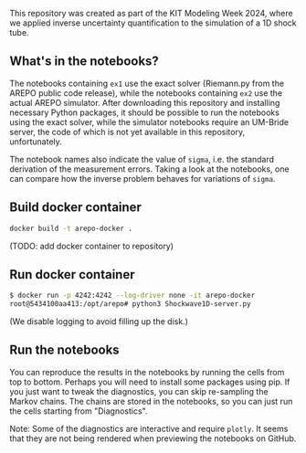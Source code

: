 This repository was created as part of the KIT Modeling Week 2024, where we applied inverse uncertainty quantification to the simulation of a 1D shock tube.

## What's in the notebooks?

The notebooks containing `ex1` use the exact solver (Riemann.py from the AREPO public code release), while the notebooks containing `ex2` use the actual AREPO simulator. After downloading this repository and installing necessary Python packages, it should be possible to run the notebooks using the exact solver, while the simulator notebooks require an UM-Bride server, the code of which is not yet available in this repository, unfortunately.

The notebook names also indicate the value of `sigma`, i.e. the standard derivation of the measurement errors. Taking a look at the notebooks, one can compare how the inverse problem behaves for variations of `sigma`.

## Build docker container

```bash
docker build -t arepo-docker .
```

(TODO: add docker container to repository)

## Run docker container

```bash
$ docker run -p 4242:4242 --log-driver none -it arepo-docker
root@5434100aa413:/opt/arepo# python3 Shockwave1D-server.py
```

(We disable logging to avoid filling up the disk.)

## Run the notebooks

You can reproduce the results in the notebooks by running the cells from top to bottom.
Perhaps you will need to install some packages using pip.
If you just want to tweak the diagnostics, you can skip re-sampling the Markov chains. The chains are stored in the notebooks, so you can just run the cells starting from "Diagnostics".

Note: Some of the diagnostics are interactive and require `plotly`. It seems that they are not being rendered when previewing the notebooks on GitHub.
